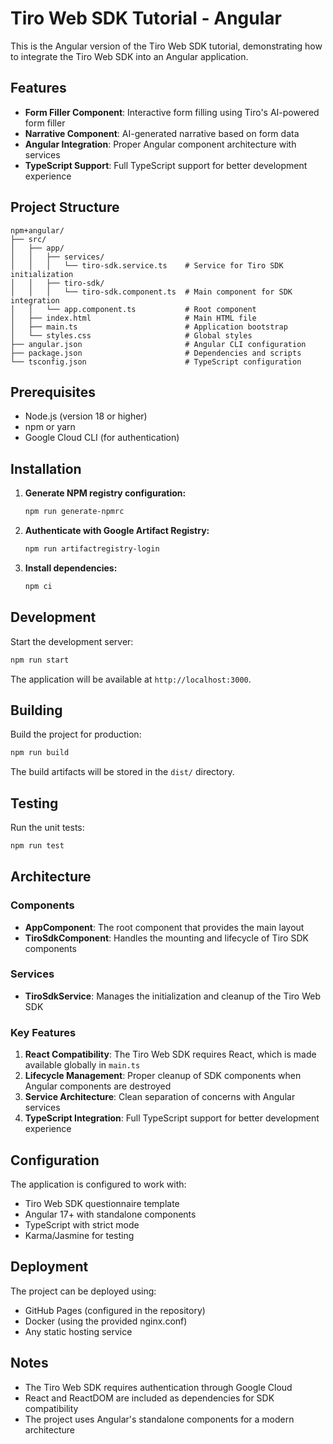 # Tiro Web SDK Tutorial - Angular

This is the Angular version of the Tiro Web SDK tutorial, demonstrating how to integrate the Tiro Web SDK into an Angular application.

## Features

- **Form Filler Component**: Interactive form filling using Tiro's AI-powered form filler
- **Narrative Component**: AI-generated narrative based on form data
- **Angular Integration**: Proper Angular component architecture with services
- **TypeScript Support**: Full TypeScript support for better development experience

## Project Structure

```
npm+angular/
├── src/
│   ├── app/
│   │   ├── services/
│   │   │   └── tiro-sdk.service.ts    # Service for Tiro SDK initialization
│   │   ├── tiro-sdk/
│   │   │   └── tiro-sdk.component.ts  # Main component for SDK integration
│   │   └── app.component.ts           # Root component
│   ├── index.html                     # Main HTML file
│   ├── main.ts                        # Application bootstrap
│   └── styles.css                     # Global styles
├── angular.json                       # Angular CLI configuration
├── package.json                       # Dependencies and scripts
└── tsconfig.json                      # TypeScript configuration
```

## Prerequisites

- Node.js (version 18 or higher)
- npm or yarn
- Google Cloud CLI (for authentication)

## Installation

1. **Generate NPM registry configuration:**
   ```bash
   npm run generate-npmrc
   ```

2. **Authenticate with Google Artifact Registry:**
   ```bash
   npm run artifactregistry-login
   ```

3. **Install dependencies:**
   ```bash
   npm ci
   ```

## Development

Start the development server:
```bash
npm run start
```

The application will be available at `http://localhost:3000`.

## Building

Build the project for production:
```bash
npm run build
```

The build artifacts will be stored in the `dist/` directory.

## Testing

Run the unit tests:
```bash
npm run test
```

## Architecture

### Components

- **AppComponent**: The root component that provides the main layout
- **TiroSdkComponent**: Handles the mounting and lifecycle of Tiro SDK components

### Services

- **TiroSdkService**: Manages the initialization and cleanup of the Tiro Web SDK

### Key Features

1. **React Compatibility**: The Tiro Web SDK requires React, which is made available globally in `main.ts`
2. **Lifecycle Management**: Proper cleanup of SDK components when Angular components are destroyed
3. **Service Architecture**: Clean separation of concerns with Angular services
4. **TypeScript Integration**: Full TypeScript support for better development experience

## Configuration

The application is configured to work with:
- Tiro Web SDK questionnaire template
- Angular 17+ with standalone components
- TypeScript with strict mode
- Karma/Jasmine for testing

## Deployment

The project can be deployed using:
- GitHub Pages (configured in the repository)
- Docker (using the provided nginx.conf)
- Any static hosting service

## Notes

- The Tiro Web SDK requires authentication through Google Cloud
- React and ReactDOM are included as dependencies for SDK compatibility
- The project uses Angular's standalone components for a modern architecture